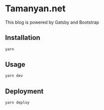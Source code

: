 # Tamanyan.net

This blog is powered by Gatsby and Bootstrap

## Installation

```sh
yarn
```

## Usage

```sh
yarn dev
```

## Deployment

```sh
yarn deploy
```
